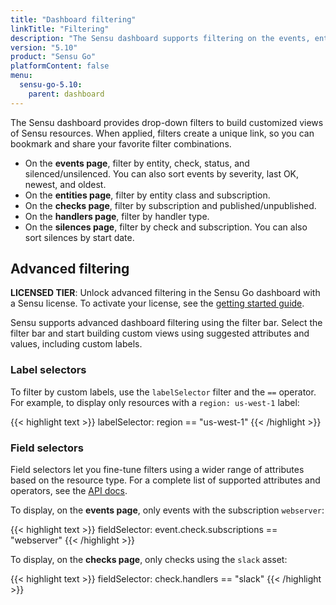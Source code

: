 ```yaml
---
title: "Dashboard filtering"
linkTitle: "Filtering"
description: "The Sensu dashboard supports filtering on the events, entities, checks, handlers, and silences pages. Read the doc to learn more."
version: "5.10"
product: "Sensu Go"
platformContent: false
menu:
  sensu-go-5.10:
    parent: dashboard
---
```


The Sensu dashboard provides drop-down filters to build customized views of Sensu resources.
When applied, filters create a unique link, so you can bookmark and share your favorite filter combinations.

- On the **events page**, filter by entity, check, status, and silenced/unsilenced. You can also sort events by severity, last OK, newest, and oldest.
- On the **entities page**, filter by entity class and subscription.
- On the **checks page**, filter by subscription and published/unpublished.
- On the **handlers page**, filter by handler type.
- On the **silences page**, filter by check and subscription. You can also sort silences by start date.

## Advanced filtering

**LICENSED TIER**: Unlock advanced filtering in the Sensu Go dashboard with a Sensu license. To activate your license, see the [getting started guide][1].

Sensu supports advanced dashboard filtering using the filter bar.
Select the filter bar and start building custom views using suggested attributes and values, including custom labels.

### Label selectors

To filter by custom labels, use the `labelSelector` filter and the `==` operator.
For example, to display only resources with a `region: us-west-1` label:

{{< highlight text >}}
labelSelector: region == "us-west-1"
{{< /highlight >}}

### Field selectors

Field selectors let you fine-tune filters using a wider range of attributes based on the resource type.
For a complete list of supported attributes and operators, see the [API docs][2].

To display, on the **events page**, only events with the subscription `webserver`:

{{< highlight text >}}
fieldSelector: event.check.subscriptions == "webserver"
{{< /highlight >}}

To display, on the **checks page**, only checks using the `slack` asset:

{{< highlight text >}}
fieldSelector: check.handlers == "slack"
{{< /highlight >}}

[1]: ../../getting-started/enterprise
[2]: ../../api/overview#field-selector
